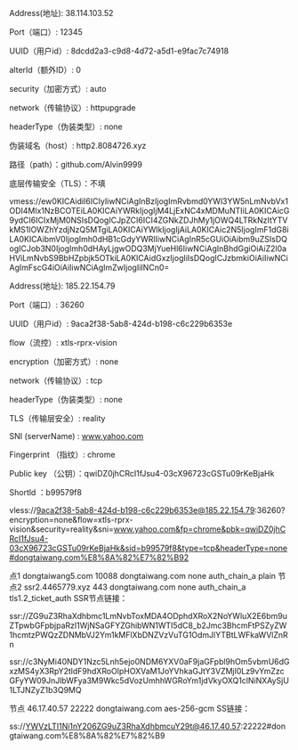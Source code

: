 Address(地址): 38.114.103.52

Port（端口）: 12345

UUID（用户id）: 8dcdd2a3-c9d8-4d72-a5d1-e9fac7c74918

alterId（额外ID）: 0

security（加密方式）: auto

network（传输协议）: httpupgrade

headerType（伪装类型）: none

伪装域名（host）: http2.8084726.xyz

路径（path）：github.com/Alvin9999

底层传输安全（TLS）：不填

vmess://ew0KICAidiI6ICIyIiwNCiAgInBzIjogImRvbmd0YWl3YW5nLmNvbVx1ODI4Mlx1NzBCOTEiLA0KICAiYWRkIjogIjM4LjExNC4xMDMuNTIiLA0KICAicG9ydCI6ICIxMjM0NSIsDQogICJpZCI6ICI4ZGNkZDJhMy1jOWQ4LTRkNzItYTVkMS1lOWZhYzdjNzQ5MTgiLA0KICAiYWlkIjogIjAiLA0KICAic2N5IjogImF1dG8iLA0KICAibmV0IjogImh0dHB1cGdyYWRlIiwNCiAgInR5cGUiOiAibm9uZSIsDQogICJob3N0IjogImh0dHAyLjgwODQ3MjYueHl6IiwNCiAgInBhdGgiOiAiZ2l0aHViLmNvbS9BbHZpbjk5OTkiLA0KICAidGxzIjogIiIsDQogICJzbmkiOiAiIiwNCiAgImFscG4iOiAiIiwNCiAgImZwIjogIiINCn0=

Address(地址): 185.22.154.79

Port（端口）: 36260

UUID（用户id）: 9aca2f38-5ab8-424d-b198-c6c229b6353e

flow（流控）: xtls-rprx-vision

encryption（加密方式）: none

network（传输协议）: tcp

headerType（伪装类型）: none

TLS（传输层安全）: reality

SNI (serverName) : www.yahoo.com

Fingerprint （指纹）: chrome

Public key （公钥）：qwiDZ0jhCRcI1fJsu4-03cX96723cGSTu09rKeBjaHk

Shortld ：b99579f8

vless://9aca2f38-5ab8-424d-b198-c6c229b6353e@185.22.154.79:36260?encryption=none&flow=xtls-rprx-vision&security=reality&sni=www.yahoo.com&fp=chrome&pbk=qwiDZ0jhCRcI1fJsu4-03cX96723cGSTu09rKeBjaHk&sid=b99579f8&type=tcp&headerType=none#dongtaiwang.com%E8%8A%82%E7%82%B92


点1	dongtaiwang5.com	10088	dongtaiwang.com	none	auth_chain_a	plain
节点2	ssr2.4465779.xyz	443	dongtaiwang.com	none	auth_chain_a	tls1.2_ticket_auth
SSR节点链接：

ssr://ZG9uZ3RhaXdhbmc1LmNvbToxMDA4ODphdXRoX2NoYWluX2E6bm9uZTpwbGFpbjpaRzl1WjNSaGFYZGhibWN1WTI5dC8_b2Jmc3BhcmFtPSZyZW1hcmtzPWQzZDNMbVJ2Ym1kMFlXbDNZVzVuTG1OdmJlYTBtLWFkaWVlZnRn

ssr://c3NyMi40NDY1Nzc5Lnh5ejo0NDM6YXV0aF9jaGFpbl9hOm5vbmU6dGxzMS4yX3RpY2tldF9hdXRoOlpHOXVaM1JoYVhkaGJtY3VZMjl0Lz9vYmZzcGFyYW09JnJlbWFya3M9Wkc5dVozUmhhWGRoYm1jdVkyOXQ1clNiNXAySjU1LTJNZyZ1b3Q9MQ

节点	46.17.40.57	22222	dongtaiwang.com	aes-256-gcm
SS链接：

ss://YWVzLTI1Ni1nY206ZG9uZ3RhaXdhbmcuY29t@46.17.40.57:22222#dongtaiwang.com%E8%8A%82%E7%82%B9